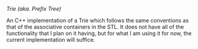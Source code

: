 *Trie (aka. Prefix Tree)*

An C++ implementation of a Trie which follows the same conventions as that
of the associative containers in the STL. It does not have all of the
functionality that I plan on it having, but for what I am using it for now,
the current implementation will suffice.
